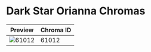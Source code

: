 # Dark Star Orianna Chromas

| Preview | Chroma ID |
|---------|-----------|
| ![61012](https://raw.communitydragon.org/latest/plugins/rcp-be-lol-game-data/global/default/v1/champion-chroma-images/61/61012.png) | 61012 |